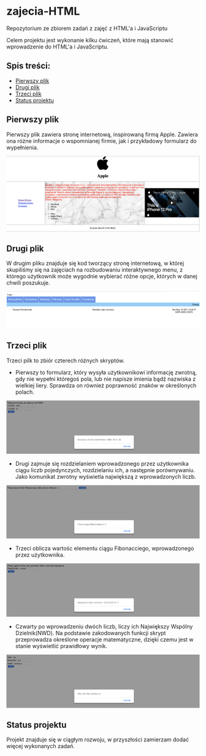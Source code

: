 # zajecia-HTML

Repozytorium ze zbiorem zadań z zajęć z HTML'a i JavaScriptu

Celem projektu jest wykonanie kilku ćwiczeń, które mają stanowić wprowadzenie do HTML'a i JavaScriptu.

## Spis treści:
* [Pierwszy plik](#pierwszy-plik)
* [Drugi plik](#drugi-plik)
* [Trzeci plik](#trzeci-plik)
* [Status projektu](#status-projektu)


## Pierwszy plik 
Pierwszy plik zawiera stronę internetową, inspirowaną firmą Apple. 
Zawiera ona różne informacje o wspomnianej firmie, jak i przykładowy formularz do wypełnienia.

![Zadanie 1 zdj1](./obrazy/zdj1.png)

## Drugi plik
W drugim pliku znajduje się kod tworzący stronę internetową, w której skupiliśmy się na zajęciach na rozbudowaniu interaktywnego menu, z którego użytkownik może
wygodnie wybierać różne opcje, których w danej chwili poszukuje. 

![Zadanie 2 zdj2](./obrazy/zdj2.png)

## Trzeci plik
Trzeci pilk to zbiór czterech różnych skryptów.
 - Pierwszy to formularz, który wysyła użytkownikowi informację zwrotną, gdy nie wypełni któregoś pola, lub nie napisze imienia bądź nazwiska z wielkiej liery. Sprawdza on również poprawność znaków w określonych polach.
 
  ![Zadanie 3.1 zad3](./obrazy/zad3.png)
 - Drugi zajmuje się rozdzielaniem wprowadzonego przez użytkownika ciągu liczb pojedynczych, rozdzielaniu ich, a następnie porównywaniu. Jako komunikat zwrotny wyświetla największą z wprowadzonych liczb.
 
![Zadanie 3.2 zad4](./obrazy/zad4.png)
 - Trzeci 
 oblicza wartośc elementu ciągu Fibonacciego, wprowadzonego przez użytkownika. 
 
 ![Zadanie 3.3 zad5](./obrazy/zad5.png)
 - Czwarty 
 po wprowadzeniu dwóch liczb, liczy ich Największy Wspólny Dzielnik(NWD). Na podstawie zakodowanych funkcji skrypt przeprowadza określone operacje matematyczne, dzięki czemu jest w stanie wyświetlić prawidłowy wynik.
 
 ![Zadanie 3.4 zad6](./obrazy/zad6.png)

## Status projektu
 Projekt znajduje się w ciągłym rozwoju, w przyszłości zamierzam dodać więcej wykonanych zadań.


